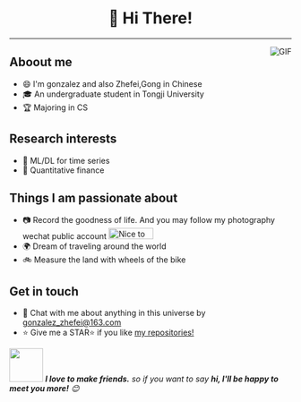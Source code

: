 <h1 align="center">👋 Hi There! 
</h1>

---

<img align="right"  alt="GIF" src="https://github.com/ZhefeiGong/ZhefeiGong/blob/main/resources/Universe2.gif" />

## Aboout me  
- 😄 I'm gonzalez and also Zhefei,Gong in Chinese
- 🎓 An undergraduate student in Tongji University
- 🏆 Majoring in CS
## Research interests
- 🤖️ ML/DL for time series 
- 🌱 Quantitative finance
## Things I am passionate about
- 📷 Record the goodness of life. And you may follow my photography wechat public account
  <img src="https://github.com/ZhefeiGong/ZhefeiGong/blob/main/resources/gonPlanet.png" alt="Nice to meet you." width="80" height="20">
- 🌍 Dream of traveling around the world
- 🚲 Measure the land with wheels of the bike
## Get in touch 
- 💬 Chat with me about anything in this universe by gonzalez_zhefei@163.com
- :star: Give me a STAR:star: if you like [my repositories!](https://github.com/ZhefeiGong?tab=repositories) 



<!--<img src="https://raw.githubusercontent.com/sagar-viradiya/sagar-viradiya/master/resources/banner.png" alt="Nice to meet you.">-->


<img src="https://media.giphy.com/media/LnQjpWaON8nhr21vNW/giphy.gif" width="60"> <em><b>I love to make friends.</b> so if you want to say <b>hi, I'll be happy to meet you more!</b> 😊</em>
